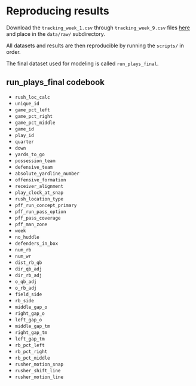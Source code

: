 # Reproducing results

Download the `tracking_week_1.csv` through `tracking_week_9.csv` 
files [here](https://www.kaggle.com/competitions/nfl-big-data-bowl-2025/data)
and place in the `data/raw/` subdirectory.

All datasets and results are then reproducible by running the `scripts/` in order.

The final dataset used for modeling is called `run_plays_final`.

## run_plays_final codebook

- `rush_loc_calc`
- `unique_id`
- `game_pct_left`
- `game_pct_right`
- `game_pct_middle`
- `game_id`
- `play_id`
- `quarter`
- `down`
- `yards_to_go`
- `possession_team`
- `defensive_team`
- `absolute_yardline_number`
- `offensive_formation`
- `receiver_alignment`
- `play_clock_at_snap`
- `rush_location_type`
- `pff_run_concept_primary`
- `pff_run_pass_option`
- `pff_pass_coverage`
- `pff_man_zone`
- `week`
- `no_huddle`
- `defenders_in_box`
- `num_rb`
- `num_wr`
- `dist_rb_qb`
- `dir_qb_adj`
- `dir_rb_adj`
- `o_qb_adj`
- `o_rb_adj`
- `field_side`
- `rb_side`
- `middle_gap_o`
- `right_gap_o`
- `left_gap_o`
- `middle_gap_tm`
- `right_gap_tm`
- `left_gap_tm`
- `rb_pct_left`
- `rb_pct_right`
- `rb_pct_middle`
- `rusher_motion_snap`
- `rusher_shift_line`
- `rusher_motion_line`